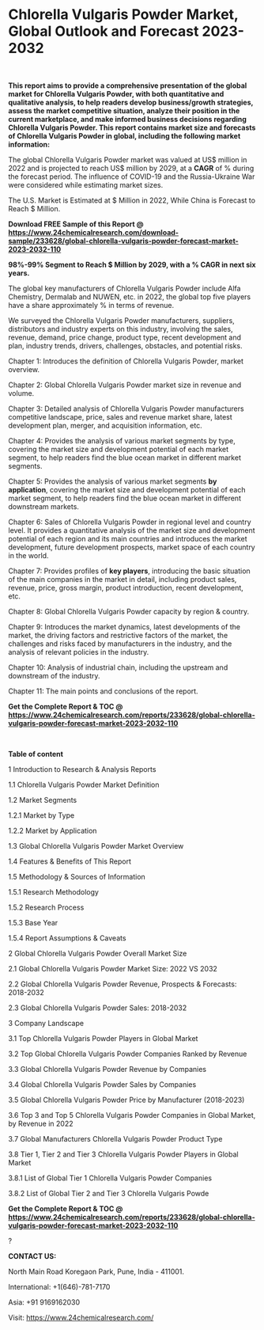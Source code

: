 <h1>Chlorella Vulgaris Powder Market, Global Outlook and Forecast 2023-2032</h1><br/><p><strong>This report aims to provide a comprehensive presentation of the global market for Chlorella Vulgaris Powder, with both quantitative and qualitative analysis, to help readers develop business/growth strategies, assess the market competitive situation, analyze their position in the current marketplace, and make informed business decisions regarding Chlorella Vulgaris Powder. This report contains market size and forecasts of Chlorella Vulgaris Powder in global, including the following market information:</strong></p>
 
 
 
 <p>The global Chlorella Vulgaris Powder market was valued at US$ million in 2022 and is projected to reach US$ million by 2029, at a <strong>CAGR</strong> of % during the forecast period. The influence of COVID-19 and the Russia-Ukraine War were considered while estimating market sizes.</p>
 
 
 
 <p>The U.S. Market is Estimated at $ Million in 2022, While China is Forecast to Reach $ Million.</p>
 
 
 
 <div><b>Download FREE Sample of this Report @ <a href="https://www.24chemicalresearch.com/download-sample/233628/global-chlorella-vulgaris-powder-forecast-market-2023-2032-110">https://www.24chemicalresearch.com/download-sample/233628/global-chlorella-vulgaris-powder-forecast-market-2023-2032-110</a></b></div>
 
 
 
 <p><strong>98%-99% Segment to Reach $ Million by 2029, with a % <strong>CAGR</strong> in next six years.</strong></p>
 
 
 
 <p>The global key manufacturers of Chlorella Vulgaris Powder include Alfa Chemistry, Dermalab and NUWEN, etc. in 2022, the global top five players have a share approximately % in terms of revenue.</p>
 
 
 
 <p>We surveyed the Chlorella Vulgaris Powder manufacturers, suppliers, distributors and industry experts on this industry, involving the sales, revenue, demand, price change, product type, recent development and plan, industry trends, drivers, challenges, obstacles, and potential risks.</p>
 
 
 
 <p>Chapter 1: Introduces the definition of Chlorella Vulgaris Powder, market overview.</p>
 
 
 
 <p>Chapter 2: Global Chlorella Vulgaris Powder market size in revenue and volume.</p>
 
 
 
 <p>Chapter 3: Detailed analysis of Chlorella Vulgaris Powder manufacturers competitive landscape, price, sales and revenue market share, latest development plan, merger, and acquisition information, etc.</p>
 
 
 
 <p>Chapter 4: Provides the analysis of various market segments by type, covering the market size and development potential of each market segment, to help readers find the blue ocean market in different market segments.</p>
 
 
 
 <p>Chapter 5: Provides the analysis of various market segments <strong>by application</strong>, covering the market size and development potential of each market segment, to help readers find the blue ocean market in different downstream markets.</p>
 
 
 
 <p>Chapter 6: Sales of Chlorella Vulgaris Powder in regional level and country level. It provides a quantitative analysis of the market size and development potential of each region and its main countries and introduces the market development, future development prospects, market space of each country in the world.</p>
 
 
 
 <p>Chapter 7: Provides profiles of <strong>key players</strong>, introducing the basic situation of the main companies in the market in detail, including product sales, revenue, price, gross margin, product introduction, recent development, etc.</p>
 
 
 
 <p>Chapter 8: Global Chlorella Vulgaris Powder capacity by region & country.</p>
 
 
 
 <p>Chapter 9: Introduces the market dynamics, latest developments of the market, the driving factors and restrictive factors of the market, the challenges and risks faced by manufacturers in the industry, and the analysis of relevant policies in the industry.</p>
 
 
 
 <p>Chapter 10: Analysis of industrial chain, including the upstream and downstream of the industry.</p>
 
 
 
 <p>Chapter 11: The main points and conclusions of the report.</p>
 
 
 
 <div><b>Get the Complete Report & TOC @ <a href="https://www.24chemicalresearch.com/reports/233628/global-chlorella-vulgaris-powder-forecast-market-2023-2032-110">https://www.24chemicalresearch.com/reports/233628/global-chlorella-vulgaris-powder-forecast-market-2023-2032-110</a></b></div>
 
 
 
 <p><br />
 
 <b>Table of content</b></p>
 
 
 
 <p>1 Introduction to Research & Analysis Reports<br />
 
 1.1 Chlorella Vulgaris Powder Market Definition<br />
 
 1.2 Market Segments<br />
 
 1.2.1 Market by Type<br />
 
 1.2.2 Market by Application<br />
 
 1.3 Global Chlorella Vulgaris Powder Market Overview<br />
 
 1.4 Features & Benefits of This Report<br />
 
 1.5 Methodology & Sources of Information<br />
 
 1.5.1 Research Methodology<br />
 
 1.5.2 Research Process<br />
 
 1.5.3 Base Year<br />
 
 1.5.4 Report Assumptions & Caveats<br />
 
 2 Global Chlorella Vulgaris Powder Overall Market Size<br />
 
 2.1 Global Chlorella Vulgaris Powder Market Size: 2022 VS 2032<br />
 
 2.2 Global Chlorella Vulgaris Powder Revenue, Prospects & Forecasts: 2018-2032<br />
 
 2.3 Global Chlorella Vulgaris Powder Sales: 2018-2032<br />
 
 3 Company Landscape<br />
 
 3.1 Top Chlorella Vulgaris Powder Players in Global Market<br />
 
 3.2 Top Global Chlorella Vulgaris Powder Companies Ranked by Revenue<br />
 
 3.3 Global Chlorella Vulgaris Powder Revenue by Companies<br />
 
 3.4 Global Chlorella Vulgaris Powder Sales by Companies<br />
 
 3.5 Global Chlorella Vulgaris Powder Price by Manufacturer (2018-2023)<br />
 
 3.6 Top 3 and Top 5 Chlorella Vulgaris Powder Companies in Global Market, by Revenue in 2022<br />
 
 3.7 Global Manufacturers Chlorella Vulgaris Powder Product Type<br />
 
 3.8 Tier 1, Tier 2 and Tier 3 Chlorella Vulgaris Powder Players in Global Market<br />
 
 3.8.1 List of Global Tier 1 Chlorella Vulgaris Powder Companies<br />
 
 3.8.2 List of Global Tier 2 and Tier 3 Chlorella Vulgaris Powde</p>
 
 
 
 <div><b>Get the Complete Report & TOC @ <a href="https://www.24chemicalresearch.com/reports/233628/global-chlorella-vulgaris-powder-forecast-market-2023-2032-110">https://www.24chemicalresearch.com/reports/233628/global-chlorella-vulgaris-powder-forecast-market-2023-2032-110</a></b></div>
 
 
 
 <p>? </p>
 
 
 
 <p><b>CONTACT US:</b><br />
 
 North Main Road Koregaon Park, Pune, India - 411001.<br />
 
 International: +1(646)-781-7170<br />
 
 Asia: +91 9169162030<br />
 
 Visit: <a href="https://www.24chemicalresearch.com/">https://www.24chemicalresearch.com/</a></p>